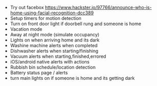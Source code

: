 - Try out facebox  https://www.hackster.io/97766/announce-who-is-home-using-facial-recognition-dcc389
- Setup timers for motion detection
- Turn on front door light if doorbell rung and someone is home
- Vacation mode
- Away at night mode (simulate occupancy)
- Lights on when arriving home and its dark
- Washine machine alerts when completed
- Dishwasher alerts when starting/finishing
- Vacuum alerts when starting,finished,errored
- iOS/android native alerts with actions
- Rubbish bin schedule/location detection
- Battery status page / alerts
- turn main lights on if someone is home and its getting dark

